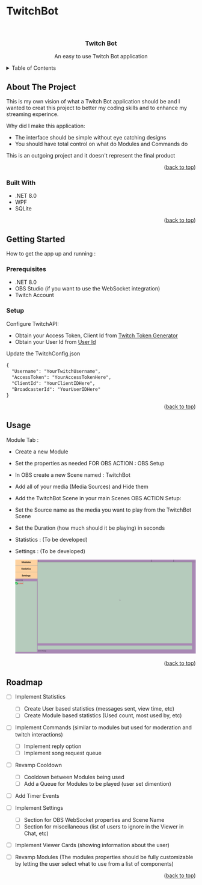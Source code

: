 # TwitchBot
<a id="readme-top"></a>


<!-- PROJECT LOGO -->
<br />
<div align="center">

  <h3 align="center">Twitch Bot</h3>

  <p align="center">
    An easy to use Twitch Bot application
  </p>
</div>



<!-- TABLE OF CONTENTS -->
<details>
  <summary>Table of Contents</summary>
  <ol>
    <li>
      <a href="#about-the-project">About The Project</a>
      <ul>
        <li><a href="#built-with">Built With</a></li>
      </ul>
    </li>
    <li>
      <a href="#getting-started">Getting Started</a>
      <ul>
        <li><a href="#prerequisites">Prerequisites</a></li>
      </ul>
    </li>
    <li><a href="#usage">Usage</a></li>
    <li><a href="#roadmap">Roadmap</a></li>
  </ol>
</details>



<!-- ABOUT THE PROJECT -->
## About The Project

This is my own vision of what a Twitch Bot application should be and I wanted to creat this project to better my coding skills and to enhance my streaming experince.

Why did I make this application:
* The interface should be simple without eye catching designs
* You should have total control on what do Modules and Commands do


This is an outgoing project and it doesn't represent the final product

<p align="right">(<a href="#readme-top">back to top</a>)</p>



### Built With


* .NET 8.0
* WPF
* SQLite

<p align="right">(<a href="#readme-top">back to top</a>)</p>



<!-- GETTING STARTED -->
## Getting Started

How to get the app up and running :

### Prerequisites

* .NET 8.0
* OBS Studio (if you want to use the WebSocket integration)
* Twitch Account

### Setup

Configure TwitchAPI:
* Obtain your Access Token, Client Id from [Twitch Token Generator](https://twitchtokengenerator.com/)
* Obtain your User Id from [User Id](https://www.streamweasels.com/tools/convert-twitch-username-%20to-user-id/)

Update the TwitchConfig.json
```
{
  "Username": "YourTwitchUsername",
  "AccessToken": "YourAccessTokenHere",
  "ClientId": "YourClientIDHere",
  "BroadcasterId": "YourUserIDHere"
}
```

<p align="right">(<a href="#readme-top">back to top</a>)</p>



<!-- USAGE EXAMPLES -->
## Usage

Module Tab : 
* Create a new Module
* Set the properties as needed
FOR OBS ACTION :
OBS Setup
* In OBS create a new Scene named : TwitchBot
* Add all of your media (Media Sources) and Hide them
* Add the TwitchBot Scene in your main Scenes
OBS ACTION Setup:
* Set the Source name as the media you want to play from the TwitchBot Scene
* Set the Duration (how much should it be playing) in seconds

* Statistics : (To be developed)
* Settings : (To be developed)

  ![](https://github.com/Roberto16121/TwitchBot/blob/master/_Github/Demonstation.gif)

<p align="right">(<a href="#readme-top">back to top</a>)</p>



<!-- ROADMAP -->
## Roadmap
- [ ] Implement Statistics
  - [ ] Create User based statistics (messages sent, view time, etc)
  - [ ] Create Module based statistics (Used count, most used by, etc)
- [ ] Implement Commands (similar to modules but used for moderation and twitch interactions)
  - [ ] Implement reply option
  - [ ] Implement song request queue
- [ ] Revamp Cooldown
  - [ ] Cooldown between Modules being used
  - [ ] Add a Queue for Modules to be played (user set dimention)
- [ ] Add Timer Events
- [ ] Implement Settings
    - [ ] Section for OBS WebSocket properties and Scene Name
    - [ ] Section for miscellaneous (list of users to ignore in the Viewer in Chat, etc)
- [ ] Implement Viewer Cards (showing information about the user)
- [ ] Revamp Modules (The modules properties should be fully customizable by letting the user select what to use from a list of components)


<p align="right">(<a href="#readme-top">back to top</a>)</p>

